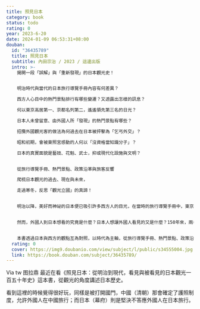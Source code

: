 ```yaml
---
title: 照見日本
category: book
status: todo
rating: 0
year: 2023-6-20
date: 2024-01-09 06:53:31+08:00
douban:
  id: "36435789"
  title: 照見日本
  subtitle: 內田宗治 / 2023 / 這邊出版
  intro: >-
    揭開一段「誤解」與「重新發現」的日本觀光史！


    明治時代與當代的日本旅行導覽手冊內容有何差異？

    西方人心目中的熱門景點排行有哪些變遷？又透露出怎樣的訊息？

    何以東京高居第一、京都名列第二，遙遙領先第三名的日光？

    日本人未曾留意、由外國人所「發現」的熱門景點有哪些？

    招攬外國觀光客的做法為何過去在日本被抨擊為「乞丐外交」？

    昭和初期，會被東照宮感動的人何以「沒資格當知識分子」？

    日本的真實面貌是藝妓、花魁、武士，抑或現代化設施與文明？


    從旅行導覽手冊、熱門景點、政策沿革與旅客反響

    爬梳日本觀光的過去、現在與未來，

    走過寒冬，反思「觀光立國」的真諦！


    明治以降，美好而神祕的日本便已吸引許多西方人的目光，在當時的旅行導覽手冊中，東京、京都、日光、箱根等都是名列前茅的旅遊勝地，西方人發掘上高地、打造中禪寺湖避暑勝地；日本人則創立喜賓會，提出改善旅日環境的方針，揭開了日本觀光旅遊的序幕。


    然而，外國人到日本想看的究竟是什麼？日本人想讓外國人看見的又是什麼？150年來，兩者之間似乎存在著相當程度的落差，西方人往往期待看到古老而傳統的日本，日本人卻意圖展現先進科技與現代文明……透過西方的視角，如何「發現」不為人知的日本？當想像中的東洋遇見現實中的日本，會擦出怎樣的火花？日本又如何經由西方的評價而重新認識自我？


    本書透過日本與西方的觀點互為對照，以時代為主軸，從旅行導覽手冊、熱門景點、政策沿革與旅客反響等面向探討觀光的本質，爬梳日本觀光的過去、現在與未來，走過寒冬，反思「觀光立國」的真諦。
  rating: 0
  cover: https://img9.doubanio.com/view/subject/l/public/s34555004.jpg
  link: https://book.douban.com/subject/36435789/
---
```


Via tw 图拉鼎 最近在看《照見日本：從明治到現代，看見與被看見的日本觀光一百五十年史》這本書，從觀光的角度講述日本歷史。

看到這裡的時候覺得很好玩，同樣是被打開國門，中國（清朝）那會確定了護照制度，允許外國人在中國旅行；而日本（幕府）則是堅決不答應外國人在日本旅行。

